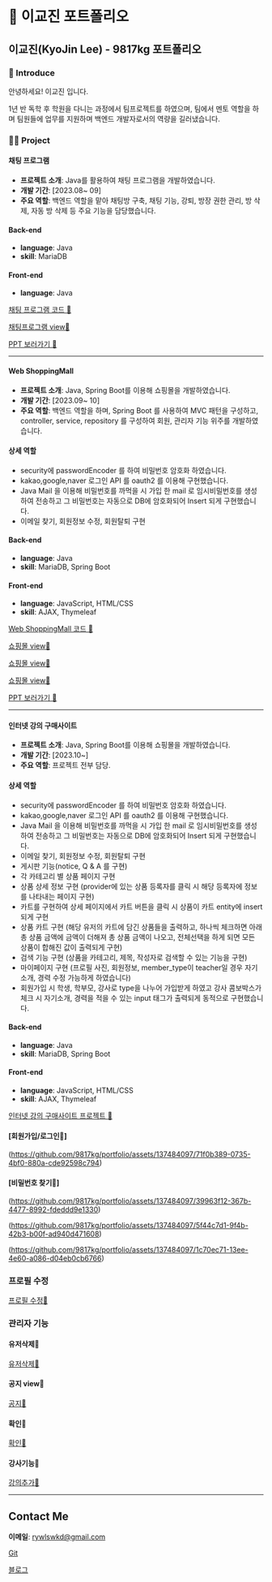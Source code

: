 # 💾 이교진 포트폴리오

## 이교진(KyoJin Lee) - 9817kg 포트폴리오

### 👋 Introduce

안녕하세요! 이교진 입니다. 

1년 반 독학 후 학원을 다니는 과정에서 팀프로젝트를 하였으며, 팀에서 멘토 역할을 하며 팀원들에 업무를 지원하며 백엔드 개발자로서의 역량을 길러냈습니다.

### 👨‍💻 Project

#### 채팅 프로그램
- **프로젝트 소개**: Java를 활용하여 채팅 프로그램을 개발하였습니다.
- **개발 기간**: [2023.08~ 09]
- **주요 역할**: 백엔드 역할을 맡아 채팅방 구축, 채팅 기능, 강퇴, 방장 권한 관리, 방 삭제, 자동 방 삭제 등 주요 기능을 담당했습니다.

#### Back-end
- **language**: Java
- **skill**: MariaDB

#### Front-end
- **language**: Java

[채팅 프로그램 코드 💨](https://github.com/9817kg/chatting)

[채팅프로그램 view💨](https://github.com/9817kg/chatting/blob/main/assets/137484097/b8206792-7e00-44ca-a26e-18edbf2321a3.png)

[PPT 보러가기 💨](https://docs.google.com/presentation/d/13BepA_d7lHwMD-8gbg_K65ro6FtMsWjkcf3Hipvt10c/edit?pli=1#slide=id.p1)

---

#### Web ShoppingMall
- **프로젝트 소개**: Java, Spring Boot를 이용해 쇼핑몰을 개발하였습니다.
- **개발 기간**: [2023.09~ 10]
- **주요 역할**: 백엔드 역할을 하며, Spring Boot 를 사용하여 MVC 패턴을 구성하고, controller, service, repository 를 구성하여 회원, 관리자 기능 위주를 개발하였습니다.

#### 상세 역할
- security에 passwordEncoder 를 하여 비밀번호 암호화 하였습니다.
- kakao,google,naver 로그인 API 를 oauth2 를 이용해 구현했습니다.
- Java Mail 을 이용해 비밀번호를 까먹을 시 가입 한 mail 로 임시비밀번호를 생성하여 전송하고 그 비밀번호는 자동으로 DB에 암호화되어 Insert 되게 구현했습니다.
- 이메일 찾기, 회원정보 수정, 회원탈퇴 구현


#### Back-end
- **language**: Java
- **skill**: MariaDB, Spring Boot

#### Front-end
- **language**: JavaScript, HTML/CSS
- **skill**: AJAX, Thymeleaf

[Web ShoppingMall 코드 💨](https://github.com/9817kg/Website)


[쇼핑몰 view💨](https://github.com/9817kg/portfolio/assets/137484097/ede742d3-0ca8-438c-aca0-c7210eb425ff)

[쇼핑몰 view💨](https://github.com/9817kg/portfolio/assets/137484097/7bad6425-97ec-48a4-869a-d595b3e7d32c)

[쇼핑몰 view💨](https://github.com/9817kg/portfolio/assets/137484097/c55beb59-3581-4dbb-bed1-996e2a7a0b09)



[PPT 보러가기 💨](https://docs.google.com/presentation/d/105c6f35L9HGQR4yqfremxD_ftdtlu4NleHikqzCSpGM/edit#slide=id.p1)

---

#### 인터넷 강의 구매사이트
- **프로젝트 소개**: Java, Spring Boot를 이용해 쇼핑몰을 개발하였습니다.
- **개발 기간**: [2023.10~]
- **주요 역할**: 프로젝트 전부 담당.

#### 상세 역할
- security에 passwordEncoder 를 하여 비밀번호 암호화 하였습니다.
-  kakao,google,naver 로그인 API 를 oauth2 를 이용해 구현했습니다.
- Java Mail 을 이용해 비밀번호를 까먹을 시 가입 한 mail 로 임시비밀번호를 생성하여 전송하고 그 비밀번호는 자동으로 DB에 암호화되어 Insert 되게 구현했습니다.
- 이메일 찾기, 회원정보 수정, 회원탈퇴 구현
- 게시판 기능(notice, Q & A 를 구현)
- 각 카테고리 별 상품 페이지 구현
- 상품 상세 정보 구현 (provider에 있는 상품 등록자를 클릭 시 해당 등록자에 정보를 나타내는 페이지 구현)
- 카트를 구현하여 상세 페이지에서 카트 버튼을 클릭 시 상품이 카트 entity에 insert 되게 구현
- 상품 카트 구현 (해당 유저의 카트에 담긴 상품들을 출력하고, 하나씩 체크하면 아래 총 상품 금액에 금액이 더해져 총 상품 금액이 나오고, 전체선택을 하게 되면 모든 상품이 합해진 값이 출력되게 구현)
- 검색 기능 구현 (상품을 카테고리, 제목, 작성자로 검색할 수 있는 기능을 구현)
- 마이페이지 구현 (프로필 사진, 회원정보, member_type이 teacher일 경우 자기소개, 경력 수정 가능하게 하였습니다)
- 회원가입 시 학생, 학부모, 강사로 type을 나누어 가입받게 하였고 강사 콤보박스가 체크 시 자기소개, 경력을 적을 수 있는 input 태그가 출력되게 동적으로 구현했습니다.

#### Back-end
- **language**: Java
- **skill**: MariaDB, Spring Boot

#### Front-end
- **language**: JavaScript, HTML/CSS
- **skill**: AJAX, Thymeleaf

[인터넷 강의 구매사이트 프로젝트 💨](링크)


#### [회원가입/로그인💨]

(https://github.com/9817kg/portfolio/assets/137484097/71f0b389-0735-4bf0-880a-cde92598c794)

#### [비밀번호 찾기💨]

(https://github.com/9817kg/portfolio/assets/137484097/39963f12-367b-4477-8992-fdeddd9e1330)

(https://github.com/9817kg/portfolio/assets/137484097/5f44c7d1-9f4b-42b3-b00f-ad940d471608)

(https://github.com/9817kg/portfolio/assets/137484097/1c70ec71-13ee-4e60-a086-d04eb0cb6766)

### 프로필 수정

[ 프로필 수정💨](https://github.com/9817kg/portfolio/assets/137484097/61931f57-758b-4747-8fee-353099b48d68)

### 관리자 기능

#### 유저삭제💨

[ 유저삭제💨](https://github.com/9817kg/portfolio/assets/137484097/f033c7dd-44a9-451e-8d56-d074f19657ba)

#### 공지 view💨

[ 공지💨](https://github.com/9817kg/portfolio/assets/137484097/ecd81767-9ea4-480a-b450-0eb91a2f0389)

#### 확인💨

[ 확인💨](https://github.com/9817kg/portfolio/assets/137484097/1a6db950-3c43-440b-84cc-0f4a2ce29f84)


#### 강사기능💨

[ 강의추가💨](https://github.com/9817kg/portfolio/assets/137484097/f465dc22-9646-40a1-a292-e25cfef23a80)

---

## Contact Me

**이메일**: rywlswkd@gmail.com

[Git](https://github.com/9817kg)

[블로그](https://let-coding.tistory.com/)

